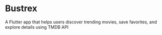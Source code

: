# Bustrex
A Flutter app that helps users discover trending movies, save favorites, and explore details using TMDB API
